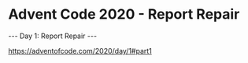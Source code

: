 # Advent Code 2020 - Report Repair

--- Day 1: Report Repair ---

https://adventofcode.com/2020/day/1#part1
